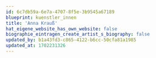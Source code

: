 ```yaml
---
id: 6c7db59a-6e7a-4707-8f5e-3b9545a67189
blueprint: kuenstler_innen
title: 'Anna Krauß'
hat_eigene_website_has_own_website: false
biographie_eintragen_create_artist_s_biography: false
updated_by: b1a43fd3-c865-4122-b6cc-50cfa81a1985
updated_at: 1702231326
---
```

